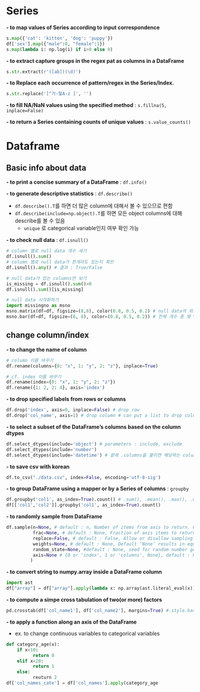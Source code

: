 # Series
**- to map values of Series according to input correspondence**
 ```Python
 s.map({'cat': 'kitten', 'dog': 'puppy'})
 df['sex'].map({"male":0, "female":1})
 s.map(lambda i: np.log(i) if i>0 else 0)
 ```
**- to extract capture groups in the regex pat as columns in a DataFrame**
 ```Python
 s.str.extract(r'([ab])(\d)') 
 ```
**- to Replace each occurrence of pattern/regex in the Series/Index.**
 ```Python
 s.str.replace('[^가-힣A-z ]', '')
 ```
**- to fill NA/NaN values using the specified method** : `s.fillna(5, inplace=False)`

**- to return a Series containing counts of unique values** : `s.value_counts()`


#  Dataframe
## Basic info about data
**- to print a concise summary of a DataFrame** : `df.info()`

**- to generate descriptive statistics** : `df.describe()`
  - `df.describe().T`를 하면 더 많은 column에 대해서 볼 수 있으므로 편함
  - `df.describe(include=np.object).T`를 하면 모든 object columns에 대해 describe를 볼 수 있음
    - `unique` 로 categorical variable인지 여부 확인 가능

**- to check null data** : `df.isnull()`
```Python
# column 별로 null data 개수 세기
df.isnull().sum()
# column 별로 null data가 한개라도 있는지 확인
df.isnull().any() # 결과 : True/False

# null data가 있는 columns만 보기
is_missing = df.isnull().sum()>0
df.isnull().sum()[is_missing]

# null data 시각화하기
import missingno as msno
msno.matrix(df=df, figsize=(8,8), color(0.8, 0.5, 0.2) # null data의 위치는 흰색으로 시각화
msno.bar(df=df, figsize=(8, 8), color=(0.8, 0.5, 0.2)) # 전체 개수 중 몇 %가 null data인지를 시각화
```


## change column/index 
**- to change the name of column**
 ```Python
 # column 이름 바꾸기
 df.rename(columns={0: "x", 1: "y", 2: "z"}, inplace=True)

 # cf. index 이름 바꾸기
 df.rename(index={0: "x", 1: "y", 2: "z"})
 df.rename({1: 2, 2: 4}, axis='index')
 ```

**- to drop specified labels from rows or columns**
```Python
df.drop('index', axis=0, inplace=False) # drop row 
df.drop('col_name', axis=1) # drop column # can put a list to drop columns
```

**- to select a subset of the DataFrame’s columns based on the column dtypes**
```Python
df.select_dtypes(include='object') # parameters : include, exclude 
df.select_dtypes(include='number')
df.select_dtypes(include='datetime') # 끝에 .columns을 붙이면 해당하는 column을 뽑아낼 수 있음 
```


**- to save csv with korean**  
```Python
df.to_csv("./data.csv", index=False, encoding='utf-8-sig')
```

**- to group DataFrame using a mapper or by a Series of columns** : `groupby`
```Python
df.groupby('col1', as_index=True).count() # .sum(), .mean(), .max(), .min()
df[['col1','col2']].groupby('col1', as_index=True).count()
```

**- to randomly sample from DataFrame**
```Python
df.sample(n=None, # default : n, Number of items from axis to return. Cannot be used with frac.
          frac=None, # default : None, Fraction of axis items to return. Cannot be used with n.
          replace=False, # default : False, Allow or disallow sampling of the same row more than once.
          weights=None, # default : None, Default ‘None’ results in equal probability weighting. 
          random_state=None, #default : None, seed for random number generator
          axis=None # {0 or 'index', 1 or 'columns', None}, default : None, Axis to sample.
         )
```

**- to convert string to numpy.array inside a DataFrame column**
```Python
import ast
df["array"] = df["array"].apply(lambda x: np.array(ast.literal_eval(x)))
```

**- to compute a simpe cross tabulation of two(or more) factors**
```Python
pd.crosstab(df['col_name1'], df['col_name2'], margins=True) #.style.background_gradient(cmap='summer_r')
```

**- to apply a function along an axis of the DataFrame**
  
  - ex. to change continuous variables to categorical variables
```Python
def category_age(x):
    if x<10:
          return 0
    elif x<20:
          return 1
    else:
          reuturn 2
df['col_names_cate'] = df['col_names'].apply(category_age
```

